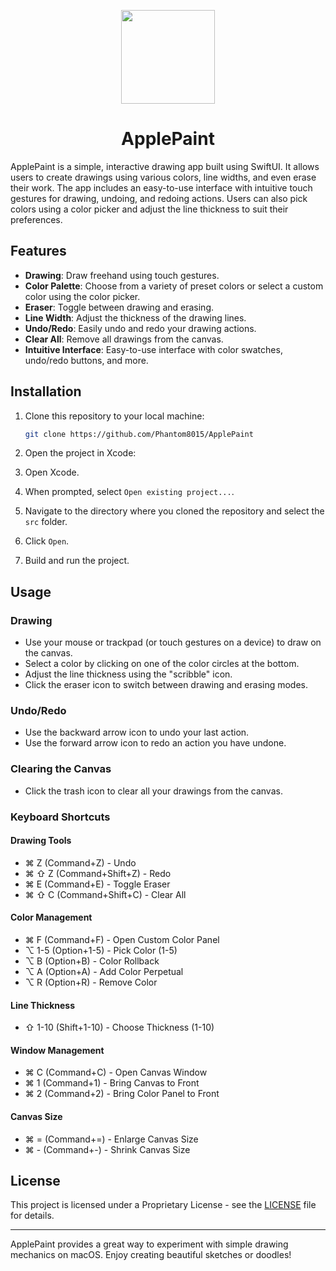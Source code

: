 <p align="center">
<img src="https://raw.githubusercontent.com/Phantom8015/ApplePaint/refs/heads/main/ApplePaint.png" width="150" height="150"/>
<p>
<h1 align="center">ApplePaint</h1>
<p align="center">


ApplePaint is a simple, interactive drawing app built using SwiftUI. It allows users to create drawings using various colors, line widths, and even erase their work. The app includes an easy-to-use interface with intuitive touch gestures for drawing, undoing, and redoing actions. Users can also pick colors using a color picker and adjust the line thickness to suit their preferences.

## Features

- **Drawing**: Draw freehand using touch gestures.
- **Color Palette**: Choose from a variety of preset colors or select a custom color using the color picker.
- **Eraser**: Toggle between drawing and erasing.
- **Line Width**: Adjust the thickness of the drawing lines.
- **Undo/Redo**: Easily undo and redo your drawing actions.
- **Clear All**: Remove all drawings from the canvas.
- **Intuitive Interface**: Easy-to-use interface with color swatches, undo/redo buttons, and more.

## Installation

1. Clone this repository to your local machine:
   ```bash
   git clone https://github.com/Phantom8015/ApplePaint
   ```

2. Open the project in Xcode:
 1. Open Xcode.
 2. When prompted, select `Open existing project...`.
 3. Navigate to the directory where you cloned the repository and select the `src` folder.
 4. Click `Open`.

3. Build and run the project.

## Usage

### Drawing

- Use your mouse or trackpad (or touch gestures on a device) to draw on the canvas.
- Select a color by clicking on one of the color circles at the bottom.
- Adjust the line thickness using the "scribble" icon.
- Click the eraser icon to switch between drawing and erasing modes.
  
### Undo/Redo

- Use the backward arrow icon to undo your last action.
- Use the forward arrow icon to redo an action you have undone.

### Clearing the Canvas

- Click the trash icon to clear all your drawings from the canvas.


### Keyboard Shortcuts

#### Drawing Tools
- ⌘ Z (Command+Z) - Undo
- ⌘ ⇧ Z (Command+Shift+Z) - Redo
- ⌘ E (Command+E) - Toggle Eraser
- ⌘ ⇧ C (Command+Shift+C) - Clear All

#### Color Management
- ⌘ F (Command+F) - Open Custom Color Panel
- ⌥ 1-5 (Option+1-5) - Pick Color (1-5)
- ⌥ B (Option+B) - Color Rollback
- ⌥ A (Option+A) - Add Color Perpetual
- ⌥ R (Option+R) - Remove Color

#### Line Thickness
- ⇧ 1-10 (Shift+1-10) - Choose Thickness (1-10)

#### Window Management
- ⌘ C (Command+C) - Open Canvas Window
- ⌘ 1 (Command+1) - Bring Canvas to Front
- ⌘ 2 (Command+2) - Bring Color Panel to Front

#### Canvas Size
- ⌘ = (Command+=) - Enlarge Canvas Size
- ⌘ - (Command+-) - Shrink Canvas Size

## License

This project is licensed under a Proprietary License - see the [LICENSE](LICENSE) file for details.

---

ApplePaint provides a great way to experiment with simple drawing mechanics on macOS. Enjoy creating beautiful sketches or doodles!
